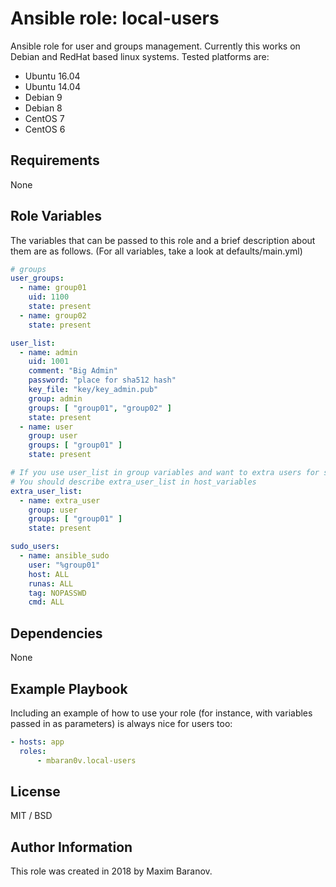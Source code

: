 # Ansible role: local-users

Ansible role for user and groups management. Currently this works on Debian and RedHat based linux systems. Tested platforms are:

* Ubuntu 16.04
* Ubuntu 14.04
* Debian 9
* Debian 8
* CentOS 7
* CentOS 6

Requirements
------------

None

Role Variables
--------------

The variables that can be passed to this role and a brief description about them are as follows. (For all variables, take a look at defaults/main.yml)

```yaml
# groups
user_groups:
  - name: group01
    uid: 1100
    state: present
  - name: group02
    state: present

user_list:
  - name: admin
    uid: 1001
    comment: "Big Admin"
    password: "place for sha512 hash"
    key_file: "key/key_admin.pub"
    group: admin
    groups: [ "group01", "group02" ]
    state: present
  - name: user
    group: user
    groups: [ "group01" ]
    state: present

# If you use user_list in group variables and want to extra users for some hosts.
# You should describe extra_user_list in host_variables
extra_user_list:
  - name: extra_user
    group: user
    groups: [ "group01" ]
    state: present

sudo_users:
  - name: ansible_sudo
    user: "%group01"
    host: ALL
    runas: ALL
    tag: NOPASSWD
    cmd: ALL
```

Dependencies
------------

None

Example Playbook
----------------

Including an example of how to use your role (for instance, with variables passed in as parameters) is always nice for users too:

```yaml
- hosts: app
  roles:
      - mbaran0v.local-users
```

License
-------

MIT / BSD

Author Information
------------------

This role was created in 2018 by Maxim Baranov.
